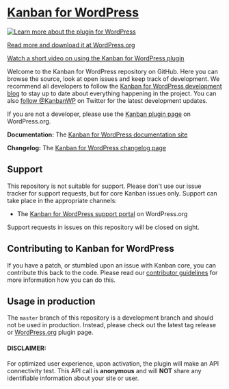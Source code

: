 # [Kanban for WordPress](http://kanbanwp.com/)

[![Learn more about the plugin for WordPress](https://kanbanwp.com/wp-content/uploads/2016/06/board-full-basic-992x564.png)](https://wordpress.org/plugins/kanban)

[Read more and download it at WordPress.org](https://wordpress.org/plugins/kanban/)

[Watch a short video on using the Kanban for WordPress plugin](https://vimeo.com/145274368)

Welcome to the Kanban for WordPress repository on GitHub. Here you can browse the source, look at open issues and keep track of development. We recommend all developers to follow the [Kanban for WordPress development blog](http://kanbanwp.com/blog?utm_medium=documentation&utm_source=github.com&utc_campaign=documentation) to stay up to date about everything happening in the project. You can also [follow @KanbanWP](https://twitter.com/kanbanwp) on Twitter for the latest development updates.

If you are not a developer, please use the [Kanban plugin page](https://wordpress.org/plugins/kanban/) on WordPress.org.

**Documentation:**  The [Kanban for WordPress documentation site](http://kanbanwp.com/documentation/?utm_medium=documentation&utm_source=github.com&utc_campaign=documentation)

**Changelog:**  The [Kanban for WordPress changelog page](http://kanbanwp.com/changelog/?utm_medium=documentation&utm_source=github.com&utc_campaign=documentation)



## Support
This repository is not suitable for support. Please don't use our issue tracker for support requests, but for core Kanban issues only. Support can take place in the appropriate channels:

* The [Kanban for WordPress support portal](https://wordpress.org/support/plugin/kanban) on WordPress.org

Support requests in issues on this repository will be closed on sight.

## Contributing to Kanban for WordPress
If you have a patch, or stumbled upon an issue with Kanban core, you can contribute this back to the code. Please read our [contributor guidelines](https://github.com/gelform/kanban/blob/master/CONTRIBUTING.md) for more information how you can do this.

## Usage in production

The `master` branch of this repository is a development branch and should not be used in production. Instead, please check out the latest tag release or [WordPress.org](https://wordpress.org/plugins/kanban/) plugin page.


#### DISCLAIMER:
For optimized user experience, upon activation, the plugin will make an API connectivity test. This API call is **anonymous** and will **NOT** share any identifiable information about your site or user.
